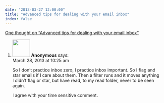 ```yaml
---
date: "2013-03-27 12:00:00"
title: "Advanced tips for dealing with your email inbox"
index: false
---
```


[One thought on &ldquo;Advanced tips for dealing with your email inbox&rdquo;](/lemire/blog/2013/03-27-advanced-tips-for-dealing-with-your-email-inbox)

<ol class="comment-list">
<li id="comment-78800" class="comment even thread-even depth-1">
<div class="comment-author vcard">
<img alt src="https://secure.gravatar.com/avatar/?s=56&#038;d=mm&#038;r=g" srcset="https://secure.gravatar.com/avatar/?s=112&#038;d=mm&#038;r=g 2x" class="avatar avatar-56 photo avatar-default" height="56" width="56" decoding="async" /> <b class="fn">Anonymous</b> <span class="says">says:</span> </div>
<div class="comment-metadata"><time datetime="2013-03-28T10:25:05+00:00">March 28, 2013 at 10:25 am</time></a> </div>
<div class="comment-content">
<p>So I don&rsquo;t practice inbox zero, I practice inbox important. So I flag and star emails if I care about them. Then a filter runs and it moves anything I didn&rsquo;t flag or star, but have read, to my read folder, never to be seen again.</p>
<p>I agree with your time sensitive comment.</p>
</div>
</li>
</ol>
